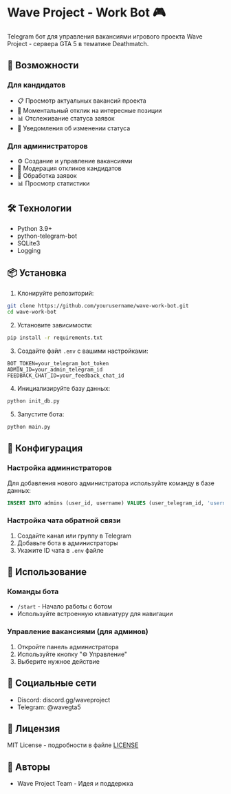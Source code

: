 # Wave Project - Work Bot 🎮

Telegram бот для управления вакансиями игрового проекта Wave Project - сервера GTA 5 в тематике Deathmatch.

## 🚀 Возможности

### Для кандидатов
- 📋 Просмотр актуальных вакансий проекта
- 💼 Моментальный отклик на интересные позиции
- 📊 Отслеживание статуса заявок
- 🔔 Уведомления об изменении статуса

### Для администраторов
- ⚙️ Создание и управление вакансиями
- 👥 Модерация откликов кандидатов
- 📝 Обработка заявок
- 📊 Просмотр статистики

## 🛠 Технологии
- Python 3.9+
- python-telegram-bot
- SQLite3
- Logging

## 📦 Установка

1. Клонируйте репозиторий:
```bash
git clone https://github.com/yourusername/wave-work-bot.git
cd wave-work-bot
```

2. Установите зависимости:
```bash
pip install -r requirements.txt
```

3. Создайте файл `.env` с вашими настройками:
```env
BOT_TOKEN=your_telegram_bot_token
ADMIN_ID=your_admin_telegram_id
FEEDBACK_CHAT_ID=your_feedback_chat_id
```

4. Инициализируйте базу данных:
```bash
python init_db.py
```

5. Запустите бота:
```bash
python main.py
```

## 🔧 Конфигурация

### Настройка администраторов
Для добавления нового администратора используйте команду в базе данных:
```sql
INSERT INTO admins (user_id, username) VALUES (user_telegram_id, 'username');
```

### Настройка чата обратной связи
1. Создайте канал или группу в Telegram
2. Добавьте бота в администраторы
3. Укажите ID чата в `.env` файле

## 📱 Использование

### Команды бота
- `/start` - Начало работы с ботом
- Используйте встроенную клавиатуру для навигации

### Управление вакансиями (для админов)
1. Откройте панель администратора
2. Используйте кнопку "⚙️ Управление"
3. Выберите нужное действие

## 🤝 Социальные сети
- Discord: discord.gg/waveproject
- Telegram: @wavegta5

## 📄 Лицензия
MIT License - подробности в файле [LICENSE](LICENSE)

## 👥 Авторы
- Wave Project Team - Идея и поддержка
